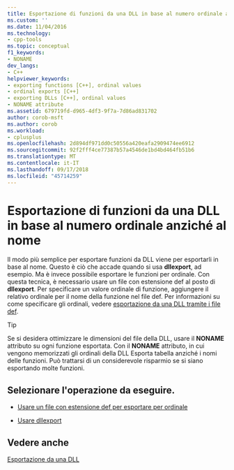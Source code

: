 ```yaml
---
title: Esportazione di funzioni da una DLL in base al numero ordinale anziché al nome | Microsoft Docs
ms.custom: ''
ms.date: 11/04/2016
ms.technology:
- cpp-tools
ms.topic: conceptual
f1_keywords:
- NONAME
dev_langs:
- C++
helpviewer_keywords:
- exporting functions [C++], ordinal values
- ordinal exports [C++]
- exporting DLLs [C++], ordinal values
- NONAME attribute
ms.assetid: 679719fd-d965-4df3-9f7a-7d86ad831702
author: corob-msft
ms.author: corob
ms.workload:
- cplusplus
ms.openlocfilehash: 2d894df971dd0c50556a420eafa2909474ee6912
ms.sourcegitcommit: 92f2fff4ce77387b57a4546de1bd4bd464fb51b6
ms.translationtype: MT
ms.contentlocale: it-IT
ms.lasthandoff: 09/17/2018
ms.locfileid: "45714259"
---
```

# <a name="exporting-functions-from-a-dll-by-ordinal-rather-than-by-name"></a>Esportazione di funzioni da una DLL in base al numero ordinale anziché al nome

Il modo più semplice per esportare funzioni da DLL viene per esportarli in base al nome. Questo è ciò che accade quando si usa **dllexport**, ad esempio. Ma è invece possibile esportare le funzioni per ordinale. Con questa tecnica, è necessario usare un file con estensione def al posto di **dllexport**. Per specificare un valore ordinale di funzione, aggiungere il relativo ordinale per il nome della funzione nel file def. Per informazioni su come specificare gli ordinali, vedere [esportazione da una DLL tramite i file def](../build/exporting-from-a-dll-using-def-files.md).

> [!TIP]
>  Se si desidera ottimizzare le dimensioni del file della DLL, usare il **NONAME** attributo su ogni funzione esportata. Con il **NONAME** attributo, in cui vengono memorizzati gli ordinali della DLL Esporta tabella anziché i nomi delle funzioni. Può trattarsi di un considerevole risparmio se si siano esportando molte funzioni.

## <a name="what-do-you-want-to-do"></a>Selezionare l'operazione da eseguire.

- [Usare un file con estensione def per esportare per ordinale](../build/exporting-from-a-dll-using-def-files.md)

- [Usare dllexport](../build/exporting-from-a-dll-using-declspec-dllexport.md)

## <a name="see-also"></a>Vedere anche

[Esportazione da una DLL](../build/exporting-from-a-dll.md)